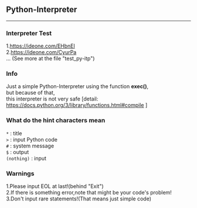 ## Python-Interpreter
-----
### Interpreter Test  
1.<https://ideone.com/EHbnEl>  
2.<https://ideone.com/CyurPa>  
   ... (See more at the file "test_py-itp")
### Info  
Just a simple Python-Interpreter using the function **exec()**,  
but because of that,  
this interpreter is not very safe [detail: <https://docs.python.org/3/library/functions.html#compile> ]
### What do the hint characters mean  
```*``` : title  
```>``` : input Python code  
```#``` : system message  
```$``` : output  
```(nothing)``` : input  
### Warnings  
1.Please input EOL at last!(behind "Exit")  
2.If there is something error,note that might be your code's problem!  
3.Don't input rare statements!(That means just simple code)
